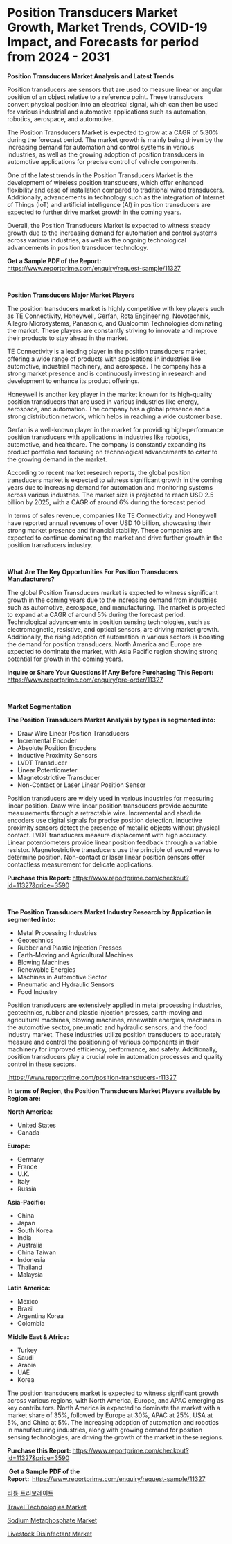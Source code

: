 <p><h1>Position Transducers Market Growth, Market Trends, COVID-19 Impact, and Forecasts for period from 2024 - 2031</h1></p><p><strong>Position Transducers Market Analysis and Latest Trends</strong></p>
<p><p>Position transducers are sensors that are used to measure linear or angular position of an object relative to a reference point. These transducers convert physical position into an electrical signal, which can then be used for various industrial and automotive applications such as automation, robotics, aerospace, and automotive.</p><p>The Position Transducers Market is expected to grow at a CAGR of 5.30% during the forecast period. The market growth is mainly being driven by the increasing demand for automation and control systems in various industries, as well as the growing adoption of position transducers in automotive applications for precise control of vehicle components.</p><p>One of the latest trends in the Position Transducers Market is the development of wireless position transducers, which offer enhanced flexibility and ease of installation compared to traditional wired transducers. Additionally, advancements in technology such as the integration of Internet of Things (IoT) and artificial intelligence (AI) in position transducers are expected to further drive market growth in the coming years.</p><p>Overall, the Position Transducers Market is expected to witness steady growth due to the increasing demand for automation and control systems across various industries, as well as the ongoing technological advancements in position transducer technology.</p></p>
<p><strong>Get a Sample PDF of the Report:&nbsp;</strong> <a href="https://www.reportprime.com/enquiry/request-sample/11327">https://www.reportprime.com/enquiry/request-sample/11327</a></p>
<p>&nbsp;</p>
<p><strong>Position Transducers Major Market Players</strong></p>
<p><p>The position transducers market is highly competitive with key players such as TE Connectivity, Honeywell, Gerfan, Rota Engineering, Novotechnik, Allegro Microsystems, Panasonic, and Qualcomm Technologies dominating the market. These players are constantly striving to innovate and improve their products to stay ahead in the market.</p><p>TE Connectivity is a leading player in the position transducers market, offering a wide range of products with applications in industries like automotive, industrial machinery, and aerospace. The company has a strong market presence and is continuously investing in research and development to enhance its product offerings.</p><p>Honeywell is another key player in the market known for its high-quality position transducers that are used in various industries like energy, aerospace, and automation. The company has a global presence and a strong distribution network, which helps in reaching a wide customer base.</p><p>Gerfan is a well-known player in the market for providing high-performance position transducers with applications in industries like robotics, automotive, and healthcare. The company is constantly expanding its product portfolio and focusing on technological advancements to cater to the growing demand in the market.</p><p>According to recent market research reports, the global position transducers market is expected to witness significant growth in the coming years due to increasing demand for automation and monitoring systems across various industries. The market size is projected to reach USD 2.5 billion by 2025, with a CAGR of around 6% during the forecast period.</p><p>In terms of sales revenue, companies like TE Connectivity and Honeywell have reported annual revenues of over USD 10 billion, showcasing their strong market presence and financial stability. These companies are expected to continue dominating the market and drive further growth in the position transducers industry.</p></p>
<p>&nbsp;</p>
<p><strong>What Are The Key Opportunities For Position Transducers Manufacturers?</strong></p>
<p><p>The global Position Transducers market is expected to witness significant growth in the coming years due to the increasing demand from industries such as automotive, aerospace, and manufacturing. The market is projected to expand at a CAGR of around 5% during the forecast period. Technological advancements in position sensing technologies, such as electromagnetic, resistive, and optical sensors, are driving market growth. Additionally, the rising adoption of automation in various sectors is boosting the demand for position transducers. North America and Europe are expected to dominate the market, with Asia Pacific region showing strong potential for growth in the coming years.</p></p>
<p><strong>Inquire or Share Your Questions If Any Before Purchasing This Report:</strong> <a href="https://www.reportprime.com/enquiry/pre-order/11327">https://www.reportprime.com/enquiry/pre-order/11327</a></p>
<p>&nbsp;</p>
<p><strong>Market Segmentation</strong></p>
<p><strong>The Position Transducers Market Analysis by types is segmented into:</strong></p>
<p><ul><li>Draw Wire Linear Position Transducers</li><li>Incremental Encoder</li><li>Absolute Position Encoders</li><li>Inductive Proximity Sensors</li><li>LVDT Transducer</li><li>Linear Potentiometer</li><li>Magnetostrictive Transducer</li><li>Non-Contact or Laser Linear Position Sensor</li></ul></p>
<p><p>Position transducers are widely used in various industries for measuring linear position. Draw wire linear position transducers provide accurate measurements through a retractable wire. Incremental and absolute encoders use digital signals for precise position detection. Inductive proximity sensors detect the presence of metallic objects without physical contact. LVDT transducers measure displacement with high accuracy. Linear potentiometers provide linear position feedback through a variable resistor. Magnetostrictive transducers use the principle of sound waves to determine position. Non-contact or laser linear position sensors offer contactless measurement for delicate applications.</p></p>
<p><strong>Purchase this Report:&nbsp;</strong><a href="https://www.reportprime.com/checkout?id=11327&price=3590">https://www.reportprime.com/checkout?id=11327&price=3590</a></p>
<p>&nbsp;</p>
<p><strong>The Position Transducers Market Industry Research by Application is segmented into:</strong></p>
<p><ul><li>Metal Processing Industries</li><li>Geotechnics</li><li>Rubber and Plastic Injection Presses</li><li>Earth-Moving and Agricultural Machines</li><li>Blowing Machines</li><li>Renewable Energies</li><li>Machines in Automotive Sector</li><li>Pneumatic and Hydraulic Sensors</li><li>Food Industry</li></ul></p>
<p><p>Position transducers are extensively applied in metal processing industries, geotechnics, rubber and plastic injection presses, earth-moving and agricultural machines, blowing machines, renewable energies, machines in the automotive sector, pneumatic and hydraulic sensors, and the food industry market. These industries utilize position transducers to accurately measure and control the positioning of various components in their machinery for improved efficiency, performance, and safety. Additionally, position transducers play a crucial role in automation processes and quality control in these sectors.</p></p>
<p><a href="https://www.reportprime.com/position-transducers-r11327">&nbsp;https://www.reportprime.com/position-transducers-r11327</a></p>
<p><strong>In terms of Region, the Position Transducers Market Players available by Region are:</strong></p>
<p>
    <p> <strong> North America: </strong>
        <ul>
            <li>United States</li>
            <li>Canada</li>
        </ul>
        </p> 
    <p> <strong> Europe: </strong>
        <ul>
            <li>Germany</li>
            <li>France</li>
            <li>U.K.</li>
            <li>Italy</li>
            <li>Russia</li>
        </ul>
        </p> 
    <p> <strong> Asia-Pacific: </strong>
        <ul>
            <li>China</li>
            <li>Japan</li>
            <li>South Korea</li>
            <li>India</li>
            <li>Australia</li>
            <li>China Taiwan</li>
            <li>Indonesia</li>
            <li>Thailand</li>
            <li>Malaysia</li>
        </ul>
        </p> 
    <p> <strong> Latin America: </strong>
        <ul>
            <li>Mexico</li>
            <li>Brazil</li>
            <li>Argentina Korea</li>
            <li>Colombia</li>
        </ul>
        </p> 
    <p> <strong> Middle East & Africa: </strong>
        <ul>
            <li>Turkey</li>
            <li>Saudi</li>
            <li>Arabia</li>
            <li>UAE</li>
            <li>Korea</li>
        </ul>
    </p>
    </p>
<p><p>The position transducers market is expected to witness significant growth across various regions, with North America, Europe, and APAC emerging as key contributors. North America is expected to dominate the market with a market share of 35%, followed by Europe at 30%, APAC at 25%, USA at 5%, and China at 5%. The increasing adoption of automation and robotics in manufacturing industries, along with growing demand for position sensing technologies, are driving the growth of the market in these regions.</p></p>
<p><strong>Purchase this Report: </strong><a href="https://www.reportprime.com/checkout?id=11327&price=3590">https://www.reportprime.com/checkout?id=11327&price=3590</a></p>
<p>&nbsp;<strong>Get a Sample PDF of the Report:&nbsp;&nbsp;</strong><a href="https://www.reportprime.com/enquiry/request-sample/11327">https://www.reportprime.com/enquiry/request-sample/11327</a></p>
<p><strong></strong></p>
<p><p><a href="https://github.com/iansanftyord09878/Market-Research-Report-List-1/blob/main/860010524054.md">리튬 트리보레이트</a></p><p><a href="https://github.com/Alonsoolds3wq1d81czn8rbol/Market-Research-Report-List-2/blob/main/travel-technologies-market.md">Travel Technologies Market</a></p><p><a href="https://www.linkedin.com/pulse/sodium-metaphosphate-market-size-furnishes-valuable-information-iusec?trackingId=8eKJiKqgMiB0RRphKH7mQg%3D%3D">Sodium Metaphosphate Market</a></p><p><a href="https://www.linkedin.com/pulse/livestock-disinfectant-market-size-2024-2031-global-industrial-vvdkc?trackingId=wkL0ZBnvzmcBaWs89gikcw%3D%3D">Livestock Disinfectant Market</a></p></p>
